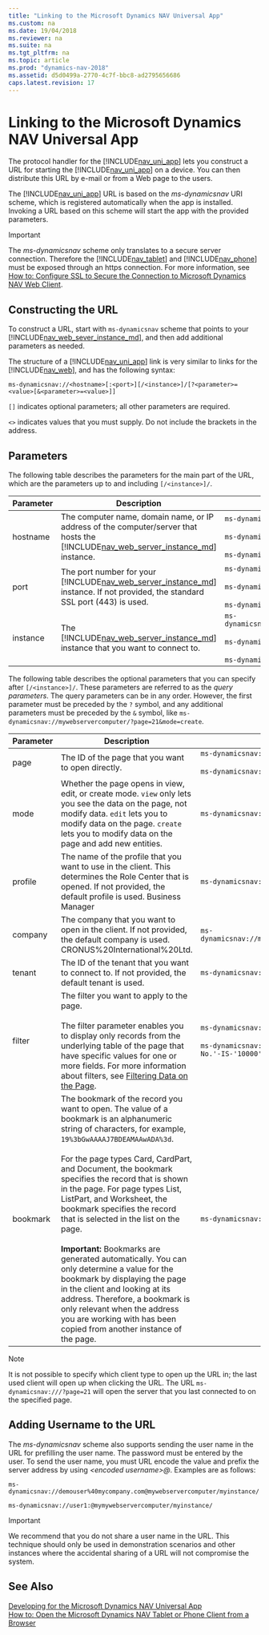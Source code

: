 ```yaml
---
title: "Linking to the Microsoft Dynamics NAV Universal App"
ms.custom: na
ms.date: 19/04/2018
ms.reviewer: na
ms.suite: na
ms.tgt_pltfrm: na
ms.topic: article
ms.prod: "dynamics-nav-2018"
ms.assetid: d5d0499a-2770-4c7f-bbc8-ad2795656686
caps.latest.revision: 17
---
```

# Linking to the Microsoft Dynamics NAV Universal App
The protocol handler for the [!INCLUDE[nav_uni_app](includes/nav_uni_app_md.md)] lets you construct a URL for starting the [!INCLUDE[nav_uni_app](includes/nav_uni_app_md.md)] on a device. You can then distribute this URL by e-mail or from a Web page to the users.  

The [!INCLUDE[nav_uni_app](includes/nav_uni_app_md.md)] URL is based on the *ms-dynamicsnav* URI scheme, which is registered automatically when the app is installed. Invoking a URL based on this scheme will start the app with the provided parameters.   

> [!IMPORTANT]  
>  The *ms-dynamicsnav* scheme only translates to a secure server connection. Therefore the [!INCLUDE[nav_tablet](includes/nav_tablet_md.md)] and [!INCLUDE[nav_phone](includes/nav_phone_md.md)] must be exposed through an https connection. For more information, see [How to: Configure SSL to Secure the Connection to Microsoft Dynamics NAV Web Client](How-to--Configure-SSL-to-Secure-the-Connection-to-Microsoft-Dynamics-NAV-Web-Client.md).  
  
## Constructing the URL  
To construct a URL, start with `ms-dynamicsnav` scheme that points to your [!INCLUDE[nav_web_sever_instance_md](includes/nav_web_server_instance_md.md)], and then add additional parameters as needed.

The structure of a [!INCLUDE[nav_uni_app](includes/nav_uni_app_md.md)] link is very similar to links for the [!INCLUDE[nav_web](includes/nav_web_md.md)], and has the following syntax:  

```
ms-dynamicsnav://<hostname>[:<port>][/<instance>]/[?<parameter>=<value>[&<parameter>=<value>]]
```

`[]` indicates optional parameters; all other parameters are required.

`<>` indicates values that you must supply. Do not include the brackets in the address.


## Parameters
The following table describes the parameters for the main part of the URL, which are the parameters up to and including `[/<instance>]/`.

|Parameter|Description| Example |
|---------|-----------|---------|  
|hostname|The computer name, domain name, or IP address of the computer/server that hosts the [!INCLUDE[nav_web_server_instance_md](includes/nav_web_server_instance_md.md)] instance.| `ms-dynamicsnav://mywebservercomputer/`<br /><br />`ms-dynamicsnav://www.cronus.com/`<br /><br />`ms-dynamicsnav://192.168.0.254/`| 
|port|The port number for your [!INCLUDE[nav_web_server_instance_md](includes/nav_web_server_instance_md.md)] instance. If not provided, the standard SSL port \(443\) is used.| `ms-dynamicsnav://mywebservercomputer:80/`<br /><br />`ms-dynamicsnav://www.cronus.com:80/`<br /><br />`ms-dynamicsnav://192.168.0.254:80/` |
|instance|The [!INCLUDE[nav_web_server_instance_md](includes/nav_web_server_instance_md.md)] instance that you want to connect to.| `ms-dynamicsnav://mywebservercomputer:80/dynamicsnav110/`<br /><br />`ms-dynamicsnav://www.cronus.com:80/dynamicsnav110/`<br /><br />`ms-dynamicsnav://192.168.0.254:80/dynamicsnav110/`|

The following table describes the optional parameters that you can specify after `[/<instance>]/`. These parameters are referred to as the *query parameters*. The query parameters can be in any order. However, the first parameter must be preceded by the `?` symbol, and any additional parameters must be preceded by the `&` symbol, like `ms-dynamicsnav://mywebservercomputer/?page=21&mode=create`.

|Parameter|Description| Example |
|---------|-----------|---------|  
|page	|The ID of the page that you want to open directly.|`ms-dynamicsnav://mywebservercomputer:80/dynamicsnav110/?page=21`<br /><br />`ms-dynamicsnav://www.cronus.com/?page=21`|
|mode|Whether the page opens in view, edit, or create mode. `view` only lets you see the data on the page, not modify data. `edit` lets you to modify data on the page. `create` lets you to modify data on the page and add new entities. |`ms-dynamicsnav://mywebservercomputer/?page=21&mode=create`|
|profile|The name of the profile that you want to use in the client. This determines the Role Center that is opened. If not provided, the default profile is used. Business Manager	|`ms-dynamicsnav://mywebservercomputer/?profile=BUSINESS%20%MANAGER`|
|company|The company that you want to open in the client. If not provided, the default company is used. CRONUS%20International%20Ltd.|`ms-dynamicsnav://mywebservercomputer/?'company=CRONUS%20International%20Ltd.'`|
|tenant	|The ID of the tenant that you want to connect to. If not provided, the default tenant is used.|`ms-dynamicsnav://mywebservercomputer/?tenant=mytenant2-1`|
|filter	|The filter you want to apply to the page.<br /><br />The filter parameter enables you to display only records from the underlying table of the page that have specific values for one or more fields.	For more information about filters, see [Filtering Data on the Page](Opening-a-Page-in-the-Microsoft-Dynamics-NAV-Web-Client-by-Using-a-URL.md#Filtering).|`ms-dynamicsnav://mywebservercomputer/?page9305&filter='No.'%20IS%20'1001'`<br /><br />`ms-dynamicsnav://mywebservercomputer/?page9305&filter='Sell-to-Customer-No.'-IS-'10000'-AND-'Location-Code'-IS-'BLUE'`|
|bookmark|	The bookmark of the record you want to open. The value of a bookmark is an alphanumeric string of characters, for example, `19%3bGwAAAAJ7BDEAMAAwADA%3d`.<br /><br /> For the page types Card, CardPart, and Document, the bookmark specifies the record that is shown in the page. For page types List, ListPart, and Worksheet, the bookmark specifies the record that is selected in the list on the page.<br /><br /> **Important:**  Bookmarks are generated automatically. You can only determine a value for the bookmark by displaying the page in the client and looking at its address. Therefore, a bookmark is only relevant when the address you are working with has been copied from another instance of the page.|`ms-dynamicsnav://mywebservercomputer/?bookmark=19%3bGwAAAAJ7BDEAMAAwADA%3d`|
  
> [!NOTE]  
>  It is not possible to specify which client type to open up the URL in; the last used client will open up when clicking the URL.  The URL `ms-dynamicsnav:///?page=21` will open the server that you last connected to on the specified page. 

## Adding Username to the URL  
 The *ms-dynamicsnav* scheme also supports sending the user name in the URL for prefilling the user name. The password must be entered by the user. To send the user name, you must URL encode the value and prefix the server address by using *\<encoded username>@*. Examples are as follows:  
  
`ms-dynamicsnav://demouser%40mycompany.com@mywebservercomputer/myinstance/`  
  
`ms-dynamicsnav://user1:@mymywebservercomputer/myinstance/`  
  
> [!IMPORTANT]  
>  We recommend that you do not share a user name in the URL. This technique should only be used in demonstration scenarios and other instances where the accidental sharing of a URL will not compromise the system.  
  
## See Also  
[Developing for the Microsoft Dynamics NAV Universal App](Developing-for-the-Microsoft-Dynamics-NAV-Universal-App.md)   
[How to: Open the Microsoft Dynamics NAV Tablet or Phone Client from a Browser](How-to--Open-the-Microsoft-Dynamics-NAV-Tablet-or-Phone-Client-from-a-Browser.md)